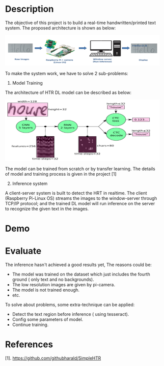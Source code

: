 # Description

The objective of this project is to build a real-time handwritten/printed text system. The proposed architecture is shown as below:

<img src="https://github.com/dungdo123/Code_Interview/blob/main/Handwritten_Text_Recognition/images/system.PNG" width="600" height="100"/>

To make the system work, we have to solve 2 sub-problems:

1. Model Training

The architecture of HTR DL model can be described as below:

<img src="https://github.com/dungdo123/Code_Interview/blob/main/Handwritten_Text_Recognition/images/model.PNG" width="600" height="200"/>

The model can be trained from scratch or by transfer learning.
The details of model and training process is given in the project [1]

2. Inference system

A client-server system is built to detect the HRT in realtime. The client (Raspberry Pi-Linux OS) streams the images to the window-server through TCP/IP protocol; and the trained DL model will run inference on the server to recognize the given text in the images.

# Demo

# Evaluate

The inference hasn't achieved a good results yet, The reasons could be:

- The model was trained on the dataset which just includes the fourth ground ( only text and no backgrounds).
- The low resolution images are given by pi-camera.
- The model is not trained enough.
- etc.

To solve about problems, some extra-technique can be applied:

- Detect the text region before inference ( using tesseract).
- Config some parameters of model.
- Continue training.

# References

[1]. https://github.com/githubharald/SimpleHTR

